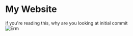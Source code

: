# My Website
if you're reading this, why are you looking at initial commit \
![Erm](https://cdn.7tv.app/emote/62699d140528a4110cd1da4f/4x.webp)